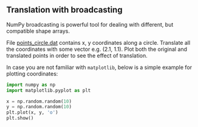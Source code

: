 ## Translation with broadcasting

NumPy broadcasting is powerful tool for dealing with different, but compatible
shape arrays.

File [points_circle.dat](points_circle.dat) contains x, y coordinates along a
circle. Translate all the coordinates with some vector e.g. (2.1, 1.1). Plot
both the original and translated points in order to see the effect of
translation.

In case you are not familiar with `matplotlib`, below is a simple example for
plotting coordinates:

~~~python
import numpy as np
import matplotlib.pyplot as plt

x = np.random.random(10)
y = np.random.random(10)
plt.plot(x, y, 'o')
plt.show()
~~~

